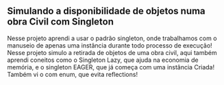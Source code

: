 ## Simulando a disponibilidade de objetos numa obra Civil com Singleton
<p>Nesse projeto aprendi a usar o padrão singleton, onde trabalhamos com o manuseio de apenas uma instância durante todo processo de execução! Nesse projeto simulo a retirada de objetos de uma obra civil, aqui também aprendi coneitos como o Singleton Lazy, que ajuda na economia de memória, e o singleton EAGER, que já começa com uma instância Criada! Também vi o com enum, que evita reflections!</p>
